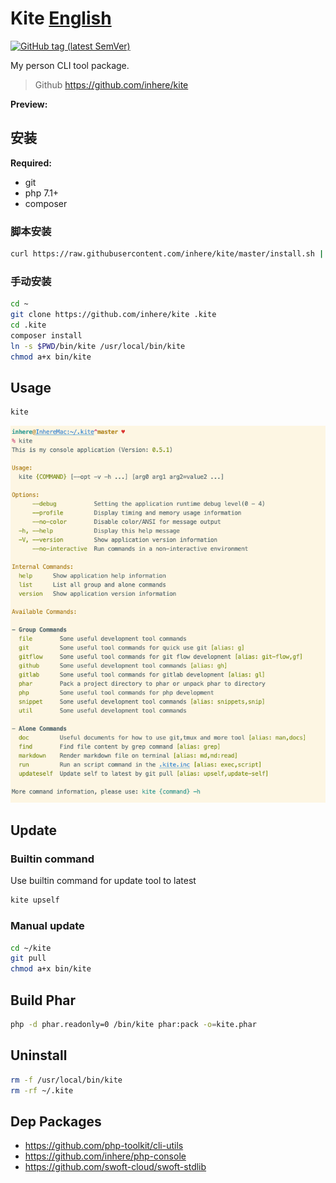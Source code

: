 # Kite [English](README.md)

[![GitHub tag (latest SemVer)](https://img.shields.io/github/tag/inhere/kite)](https://github.com/inhere/kite)

My person CLI tool package.

> Github https://github.com/inhere/kite

**Preview:**

## 安装

**Required:**

- git
- php 7.1+
- composer

### 脚本安装

```bash
curl https://raw.githubusercontent.com/inhere/kite/master/install.sh | bash
```

### 手动安装

```bash
cd ~
git clone https://github.com/inhere/kite .kite
cd .kite
composer install
ln -s $PWD/bin/kite /usr/local/bin/kite
chmod a+x bin/kite
```

## Usage

```bash
kite
```

![](resource/images/kite-help.png)

## Update

### Builtin command

Use builtin command for update tool to latest

```bash
kite upself
```

### Manual update

```bash
cd ~/kite
git pull
chmod a+x bin/kite
```

## Build Phar

```bash
php -d phar.readonly=0 /bin/kite phar:pack -o=kite.phar
```

## Uninstall

```bash
rm -f /usr/local/bin/kite
rm -rf ~/.kite
```

## Dep Packages

- https://github.com/php-toolkit/cli-utils
- https://github.com/inhere/php-console
- https://github.com/swoft-cloud/swoft-stdlib

